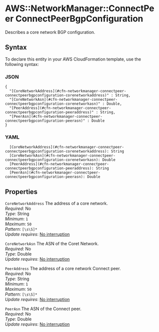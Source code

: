 # AWS::NetworkManager::ConnectPeer ConnectPeerBgpConfiguration<a name="aws-properties-networkmanager-connectpeer-connectpeerbgpconfiguration"></a>

Describes a core network BGP configuration\.

## Syntax<a name="aws-properties-networkmanager-connectpeer-connectpeerbgpconfiguration-syntax"></a>

To declare this entity in your AWS CloudFormation template, use the following syntax:

### JSON<a name="aws-properties-networkmanager-connectpeer-connectpeerbgpconfiguration-syntax.json"></a>

```
{
  "[CoreNetworkAddress](#cfn-networkmanager-connectpeer-connectpeerbgpconfiguration-corenetworkaddress)" : String,
  "[CoreNetworkAsn](#cfn-networkmanager-connectpeer-connectpeerbgpconfiguration-corenetworkasn)" : Double,
  "[PeerAddress](#cfn-networkmanager-connectpeer-connectpeerbgpconfiguration-peeraddress)" : String,
  "[PeerAsn](#cfn-networkmanager-connectpeer-connectpeerbgpconfiguration-peerasn)" : Double
}
```

### YAML<a name="aws-properties-networkmanager-connectpeer-connectpeerbgpconfiguration-syntax.yaml"></a>

```
  [CoreNetworkAddress](#cfn-networkmanager-connectpeer-connectpeerbgpconfiguration-corenetworkaddress): String
  [CoreNetworkAsn](#cfn-networkmanager-connectpeer-connectpeerbgpconfiguration-corenetworkasn): Double
  [PeerAddress](#cfn-networkmanager-connectpeer-connectpeerbgpconfiguration-peeraddress): String
  [PeerAsn](#cfn-networkmanager-connectpeer-connectpeerbgpconfiguration-peerasn): Double
```

## Properties<a name="aws-properties-networkmanager-connectpeer-connectpeerbgpconfiguration-properties"></a>

`CoreNetworkAddress` <a name="cfn-networkmanager-connectpeer-connectpeerbgpconfiguration-corenetworkaddress"></a>
The address of a core network\.  
_Required_: No  
_Type_: String  
_Minimum_: `1`  
_Maximum_: `50`  
_Pattern_: `[\s\S]*`  
_Update requires_: [No interruption](https://docs.aws.amazon.com/AWSCloudFormation/latest/UserGuide/using-cfn-updating-stacks-update-behaviors.html#update-no-interrupt)

`CoreNetworkAsn` <a name="cfn-networkmanager-connectpeer-connectpeerbgpconfiguration-corenetworkasn"></a>
The ASN of the Coret Network\.  
_Required_: No  
_Type_: Double  
_Update requires_: [No interruption](https://docs.aws.amazon.com/AWSCloudFormation/latest/UserGuide/using-cfn-updating-stacks-update-behaviors.html#update-no-interrupt)

`PeerAddress` <a name="cfn-networkmanager-connectpeer-connectpeerbgpconfiguration-peeraddress"></a>
The address of a core network Connect peer\.  
_Required_: No  
_Type_: String  
_Minimum_: `1`  
_Maximum_: `50`  
_Pattern_: `[\s\S]*`  
_Update requires_: [No interruption](https://docs.aws.amazon.com/AWSCloudFormation/latest/UserGuide/using-cfn-updating-stacks-update-behaviors.html#update-no-interrupt)

`PeerAsn` <a name="cfn-networkmanager-connectpeer-connectpeerbgpconfiguration-peerasn"></a>
The ASN of the Connect peer\.  
_Required_: No  
_Type_: Double  
_Update requires_: [No interruption](https://docs.aws.amazon.com/AWSCloudFormation/latest/UserGuide/using-cfn-updating-stacks-update-behaviors.html#update-no-interrupt)
